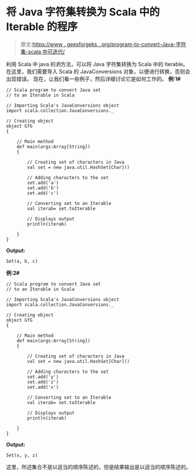# 将 Java 字符集转换为 Scala 中的 Iterable 的程序

> 原文:[https://www . geesforgeks . org/program-to-convert-Java-字符集-scala 中可迭代/](https://www.geeksforgeeks.org/program-to-convert-java-set-of-characters-to-an-iterable-in-scala/)

利用 Scala 中 java 的*到*方法，可以将 Java 字符集转换为 Scala 中的 Iterable。在这里，我们需要导入 Scala 的 JavaConversions 对象，以便进行转换，否则会出现错误。
现在，让我们看一些例子，然后详细讨论它是如何工作的。
**例:1#**

```
// Scala program to convert Java set
// to an Iterable in Scala

// Importing Scala's JavaConversions object
import scala.collection.JavaConversions._

// Creating object
object GfG
{ 

    // Main method
    def main(args:Array[String])
    {

        // Creating set of characters in Java
        val set = new java.util.HashSet[Char]()

        // Adding characters to the set
        set.add('a')
        set.add('b')
        set.add('c')

        // Converting set to an Iterable
        val iterab= set.toIterable

        // Displays output
        println(iterab)

    }
}
```

**Output:**

```
Set(a, b, c)

```

**例:2#**

```
// Scala program to convert Java set
// to an Iterable in Scala

// Importing Scala's JavaConversions object
import scala.collection.JavaConversions._

// Creating object
object GfG
{ 

    // Main method
    def main(args:Array[String])
    {

        // Creating set of characters in Java
        val set = new java.util.HashSet[Char]()

        // Adding characters to the set
        set.add('y')
        set.add('z')
        set.add('x')

        // Converting set to an Iterable
        val iterab= set.toIterable

        // Displays output
        println(iterab)

    }
}
```

**Output:**

```
Set(x, y, z)

```

这里，所述集合不是以适当的顺序陈述的，但是结果输出是以适当的顺序陈述的。